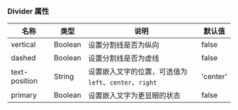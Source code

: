 ### Divider 属性

| 名称          | 类型    | 说明                                                   | 默认值   |
| ------------- | ------- | ------------------------------------------------------ | -------- |
| vertical      | Boolean | 设置分割线是否为纵向                                   | false    |
| dashed        | Boolean | 设置分割线是否为虚线                                   | false    |
| text-position | String  | 设置嵌入文字的位置，可选值为 `left`、`center`、`right` | 'center' |
| primary       | Boolean | 设置嵌入文字为更显眼的状态                             | false    |
